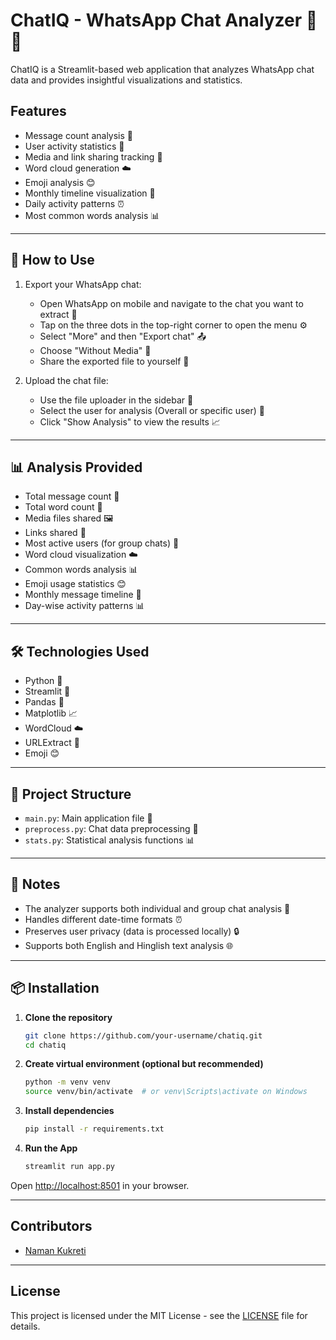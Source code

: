 # ChatIQ - WhatsApp Chat Analyzer 📱💬

ChatIQ is a Streamlit-based web application that analyzes WhatsApp chat data and provides insightful visualizations and statistics.

## Features

- Message count analysis 📝
- User activity statistics 👥
- Media and link sharing tracking 🔗
- Word cloud generation ☁️
- Emoji analysis 😊
- Monthly timeline visualization 📅
- Daily activity patterns ⏰
- Most common words analysis 📊

---

## 🚀 How to Use

1. Export your WhatsApp chat:
   - Open WhatsApp on mobile and navigate to the chat you want to extract 📱
   - Tap on the three dots in the top-right corner to open the menu ⚙️
   - Select "More" and then "Export chat" 📤
   - Choose "Without Media" 📄
   - Share the exported file to yourself 📨

2. Upload the chat file:
   - Use the file uploader in the sidebar 📂
   - Select the user for analysis (Overall or specific user) 👤
   - Click "Show Analysis" to view the results 📈

---

## 📊 Analysis Provided

- Total message count 💬
- Total word count 📝
- Media files shared 🖼️
- Links shared 🔗
- Most active users (for group chats) 👥
- Word cloud visualization ☁️
- Common words analysis 📊
- Emoji usage statistics 😊
- Monthly message timeline 📅
- Day-wise activity patterns 📊

---

## 🛠️ Technologies Used

- Python 🐍
- Streamlit 🌟
- Pandas 🐼
- Matplotlib 📈
- WordCloud ☁️
- URLExtract 🔗
- Emoji 😊

---

## 📁 Project Structure

- `main.py`: Main application file 🚀
- `preprocess.py`: Chat data preprocessing 🔄
- `stats.py`: Statistical analysis functions 📊

---

## 📌 Notes

- The analyzer supports both individual and group chat analysis 👥
- Handles different date-time formats ⏰
- Preserves user privacy (data is processed locally) 🔒
- Supports both English and Hinglish text analysis 🌐

---

## 📦 Installation

1. **Clone the repository**

   ```bash
   git clone https://github.com/your-username/chatiq.git
   cd chatiq
   ```

2. **Create virtual environment (optional but recommended)**

   ```bash
   python -m venv venv
   source venv/bin/activate  # or venv\Scripts\activate on Windows
   ```

3. **Install dependencies**

   ```bash
   pip install -r requirements.txt
   ```

4. **Run the App**

   ```bash
   streamlit run app.py
   ```

Open [http://localhost:8501](http://localhost:8000) in your browser.

---

## Contributors
- [Naman Kukreti](https://github.com/kukretinaman)

---

## License
This project is licensed under the MIT License - see the [LICENSE](LICENSE) file for details.
